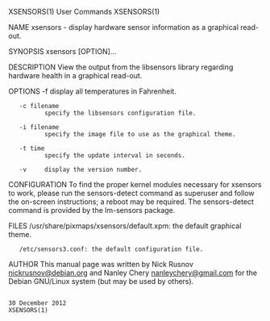 XSENSORS(1)                                                                 User Commands                                                                XSENSORS(1)

NAME
       xsensors - display hardware sensor information as a graphical read-out.

SYNOPSIS
       xsensors [OPTION]...

DESCRIPTION
       View the output from the libsensors library regarding hardware health in a graphical read-out.

OPTIONS
       -f     display all temperatures in Fahrenheit.

       -c filename
              specify the libsensors configuration file.

       -i filename
              specify the image file to use as the graphical theme.

       -t time
              specify the update interval in seconds.

       -v     display the version number.

CONFIGURATION
       To find the proper kernel modules necessary for xsensors to work, please run the sensors-detect command as superuser and follow the on-screen instructions; a
       reboot may be required. The sensors-detect command is provided by the lm-sensors package.

FILES
       /usr/share/pixmaps/xsensors/default.xpm: the default graphical theme.

       /etc/sensors3.conf: the default configuration file.

AUTHOR
       This manual page was written by Nick Rusnov <nickrusnov@debian.org> and Nanley Chery <nanleychery@gmail.com> for the Debian GNU/Linux system (but may be used
       by others).

                                                                          30 December 2012                                                               XSENSORS(1)
